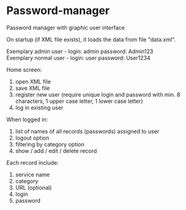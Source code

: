 # Password-manager

Password manager with graphic user interface

On startup (if XML file exists), it loads the data from file "data.xml".

Exemplary admin  user - login: admin     password: Admin123  
Exemplary normal user - login: user      password: User1234

Home screen:
1) open XML file
2) save XML file
3) register new user (require unique login and password with min. 8 characters, 1 upper case letter, 1 lower case letter)
4) log in existing user

When logged in:
1) list of names of all records (passwords) assigned to user
2) logout option
3) filtering by category option
4) show / add / edit / delete record

Each record include:
1) service name
2) category
3) URL (optional)
4) login
5) password
